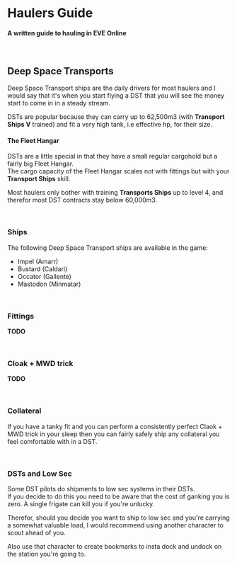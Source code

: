 # Haulers Guide #
#### A written guide to hauling in EVE Online
<br>  

## Deep Space Transports

Deep Space Transport ships are the daily drivers for most haulers and I would say that it's when you start flying a DST that you will see the money start to come in in a steady stream.

DSTs are popular because they can carry up to 62,500m3 (with **Transport Ships V** trained) and fit a very high tank, i.e effective hp, for their size.


#### The Fleet Hangar
DSTs are a little special in that they have a small regular cargohold but a fairly big Fleet Hangar.  
The cargo capacity of the Fleet Hangar scales not with fittings but with your **Transport Ships** skill.

Most haulers only bother with training **Transports Ships** up to level 4, and therefor most DST contracts stay below 60,000m3.

<br>

### Ships

The following Deep Space Transport ships are available in the game:

* Impel (Amarr)
* Bustard (Caldari)
* Occator (Gallente)
* Mastodon (Minmatar)

<br>

### Fittings

**TODO**

<br>

### Cloak + MWD trick

**TODO**

<br>

### Collateral

If you have a tanky fit and you can perform a consistently perfect Claok + MWD trick in your sleep then you can fairly safely ship any collateral you feel comfortable with in a DST.

<br>

### DSTs and Low Sec

Some DST pilots do shipments to low sec systems in their DSTs.  
If you decide to do this you need to be aware that the cost of ganking you is zero. A single frigate can kill you if you're unlucky.

Therefor, should you decide you want to ship to low sec and you're carrying a somewhat valuable load, I would recommend using another character to scout ahead of you.

Also use that character to create bookmarks to insta dock and undock on the station you're going to.